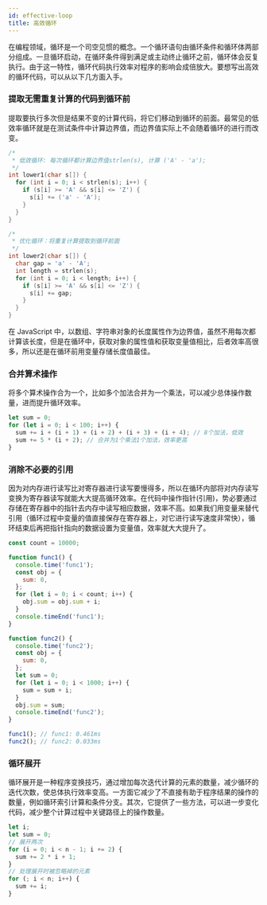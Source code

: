 ```yaml
---
id: effective-loop
title: 高效循环
---
```


在编程领域，循环是一个司空见惯的概念。一个循环语句由循环条件和循环体两部分组成。一旦循环启动，在循环条件得到满足或主动终止循环之前，循环体会反复执行。由于这一特性，循环代码执行效率对程序的影响会成倍放大。要想写出高效的循环代码，可以从以下几方面入手。

### 提取无需重复计算的代码到循环前

提取要执行多次但是结果不变的计算代码，将它们移动到循环的前面。最常见的低效率循环就是在测试条件中计算边界值，而边界值实际上不会随着循环的进行而改变。

```cpp
/*
 * 低效循环: 每次循环都计算边界值strlen(s), 计算 ('A' - 'a');
 */
int lower1(char s[]) {
  for (int i = 0; i < strlen(s); i++) {
    if (s[i] >= 'A' && s[i] <= 'Z') {
      s[i] += ('a' - 'A');
    }
  }
}

/*
 * 优化循环：将重复计算提取到循环前面
 */
int lower2(char s[]) {
  char gap = 'a' - 'A';
  int length = strlen(s);
  for (int i = 0; i < length; i++) {
    if (s[i] >= 'A' && s[i] <= 'Z') {
      s[i] += gap;
    }
  }
}
```

在 JavaScript 中，以数组、字符串对象的长度属性作为边界值，虽然不用每次都计算该长度，但是在循环中，获取对象的属性值和获取变量值相比，后者效率高很多，所以还是在循环前用变量存储长度值最佳。

### 合并算术操作

将多个算术操作合为一个，比如多个加法合并为一个乘法，可以减少总体操作数量，进而提升循环效率。

```javascript
let sum = 0;
for (let i = 0; i < 100; i++) {
  sum += i + (i + 1) + (i + 2) + (i + 3) + (i + 4); // 8个加法，低效
  sum += 5 * (i + 2); // 合并为1个乘法1个加法，效率更高
}
```

### 消除不必要的引用

因为对内存进行读写比对寄存器进行读写要慢得多，所以在循环内部将对内存读写变换为寄存器读写就能大大提高循环效率。在代码中操作指针(引用)，势必要通过存储在寄存器中的指针去内存中读写相应数据，效率不高。如果我们用变量来替代引用（循环过程中变量的值直接保存在寄存器上，对它进行读写速度非常快），循环结束后再把指针指向的数据设置为变量值，效率就大大提升了。

```javascript
const count = 10000;

function func1() {
  console.time('func1');
  const obj = {
    sum: 0,
  };
  for (let i = 0; i < count; i++) {
    obj.sum = obj.sum + i;
  }
  console.timeEnd('func1');
}

function func2() {
  console.time('func2');
  const obj = {
    sum: 0,
  };
  let sum = 0;
  for (let i = 0; i < 1000; i++) {
    sum = sum + i;
  }
  obj.sum = sum;
  console.timeEnd('func2');
}

func1(); // func1: 0.461ms
func2(); // func2: 0.033ms
```

### 循环展开

循环展开是一种程序变换技巧，通过增加每次迭代计算的元素的数量，减少循环的迭代次数，使总体执行效率变高。一方面它减少了不直接有助于程序结果的操作的数量，例如循环索引计算和条件分支。其次，它提供了一些方法，可以进一步变化代码，减少整个计算过程中关键路径上的操作数量。

```javascript
let i;
let sum = 0;
// 展开两次
for (i = 0; i < n - 1; i += 2) {
  sum += 2 * i + 1;
}
// 处理展开时被忽略掉的元素
for (; i < n; i++) {
  sum += i;
}
```
